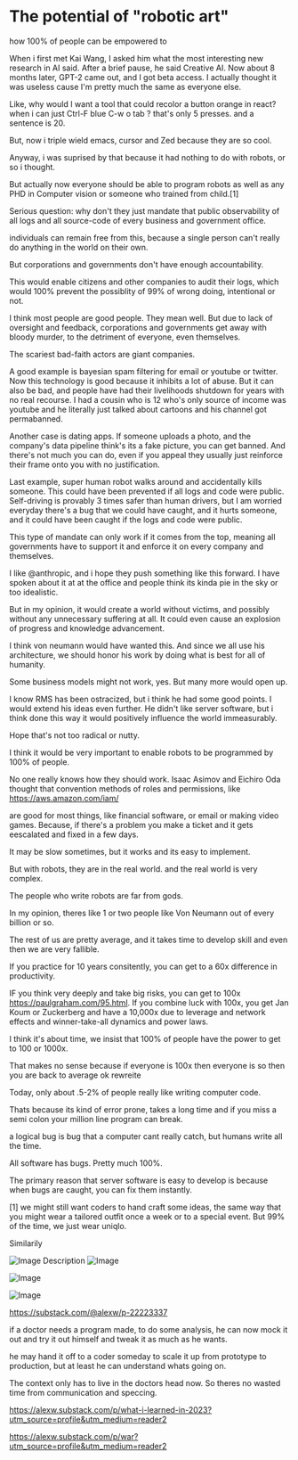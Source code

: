 # The potential of "robotic art"

how 100% of people can be empowered to

When i first met Kai Wang, I asked him what the most interesting new research in AI said.
After a brief pause, he said Creative AI.
Now about 8 months later, GPT-2 came out, and I got beta access. I actually thought it was useless cause I'm pretty much the same as everyone else.

Like, why would I want a tool that could recolor a button orange in react? when i can just Ctrl-F blue C-w o tab ? that's only 5 presses. and a sentence is 20.

But, now i triple wield emacs, cursor and Zed because they are so cool.

Anyway, i was suprised by that because it had nothing to do with robots, or so i thought.

But actually now everyone should be able to program robots as well as any PHD in Computer vision or someone who trained from child.[1]

Serious question: why don't they just mandate
that public observability of all logs and all
source-code of every business and government
office.

individuals can remain free from this, because a single person can't really do anything in the world on
their own.

But corporations and governments don't have enough accountability.

This would enable citizens and other companies to audit their logs, which would 100% prevent the
possiblity of 99% of wrong doing, intentional or not.

I think most people are good people. They mean well. But due to lack of oversight and feedback,
corporations and governments get away with bloody murder, to the detriment of everyone, even
themselves.

The scariest bad-faith actors are giant companies.

A good example is bayesian spam filtering for email or youtube or twitter. Now this technology is
good because it inhibits a lot of abuse. But it can also be bad, and people have had their livelihoods
shutdown for years with no real recourse. I had a cousin who is 12 who's only source of income was
youtube and he literally just talked about cartoons and his channel got permabanned.

Another case is dating apps. If someone uploads a photo, and the company's data pipeline think's its
a fake picture, you can get banned. And there's not much you can do, even if you appeal they usually
just reinforce their frame onto you with no justification.

Last example, super human robot walks around and accidentally kills someone. This could have been
prevented if all logs and code were public. Self-driving is provably 3 times safer than human drivers,
but I am worried everyday there's a bug that we could have caught, and it hurts someone, and it could
have been caught if the logs and code were public.

This type of mandate can only work if it comes from the top, meaning all governments have to
support it and enforce it on every company and themselves.

I like @anthropic, and i hope they push something like this forward. I have spoken about it at at the office and people think its kinda pie in the sky or too idealistic.

But in my opinion, it would create a world without victims, and possibly without any unnecessary
suffering at all. It could even cause an explosion of progress and knowledge advancement.

I think von neumann would have wanted this. And since we all use his architecture, we should honor
his work by doing what is best for all of humanity.

Some business models might not work, yes. But many more would open up.

I know RMS has been ostracized, but i think he had some good points. I would extend his ideas even
further. He didn't like server software, but i think done this way it would positively influence the world
immeasurably.

Hope that's not too radical or nutty.

I think it would be very important to enable robots to be programmed by 100% of people.

No one really knows how they should work. Isaac Asimov and Eichiro Oda thought that convention methods of roles and permissions, like https://aws.amazon.com/iam/

are good for most things, like financial software, or email or making video games. Because, if there's a problem you make a ticket and it gets eescalated and fixed in a few days.

It may be slow sometimes, but it works and its easy to implement.

But with robots, they are in the real world. and the real world is very complex.

The people who write robots are far from gods.

In my opinion, theres like 1 or two people like Von Neumann out of every billion or so.

The rest of us are pretty average, and it takes time to develop skill and even then we are very fallible.

If you practice for 10 years consitently, you can get to a 60x difference in productivity.

IF you think very deeply and take big risks, you can get to 100x https://paulgraham.com/95.html. If you combine luck with 100x, you get Jan Koum or Zuckerberg and have a 10,000x due to leverage and network effects and winner-take-all dynamics and power laws.

I think it's about time, we insist that 100% of people have the power to get to 100 or 1000x.

That makes no sense because if everyone is 100x then everyone is so then you are back to average ok rewreite

Today, only about .5-2% of people really like writing computer code.

Thats because its kind of error prone, takes a long time and if you miss a semi colon your million line program can break.

a logical bug is bug that a computer cant really catch, but humans write all the time.

All software has bugs. Pretty much 100%.

The primary reason that server software is easy to develop is because when bugs are caught, you can fix them instantly.

[1] we might still want coders to hand craft some ideas, the same way that you might wear a tailored outfit once a week or to a special event.
But 99% of the time, we just wear uniqlo.

Similarily

![Image Description](https://substackcdn.com/image/fetch/w_1456,c_limit,f_webp,q_auto:good,fl_progressive:steep/https%3A%2F%2Fbucketeer-e05bbc84-baa3-437e-9518-adb32be77984.s3.amazonaws.com%2Fpublic%2Fimages%2F6d4c409a-5cbb-42d7-9756-e8929eea1bca_1276x972.png)
![Image](https://substackcdn.com/image/fetch/w_1456,c_limit,f_webp,q_auto:good,fl_progressive:steep/https%3A%2F%2Fbucketeer-e05bbc84-baa3-437e-9518-adb32be77984.s3.amazonaws.com%2Fpublic%2Fimages%2Fe7da14c9-01b0-4890-8ed3-e8d1c26348d4_1276x1345.png)

![Image](https://substackcdn.com/image/fetch/w_1456,c_limit,f_webp,q_auto:good,fl_progressive:steep/https%3A%2F%2Fbucketeer-e05bbc84-baa3-437e-9518-adb32be77984.s3.amazonaws.com%2Fpublic%2Fimages%2Facb2bb16-d7c5-4ba4-ba2d-65dd8a22910c_1276x1045.png)

![Image](https://substackcdn.com/image/fetch/w_1456,c_limit,f_webp,q_auto:good,fl_progressive:steep/https%3A%2F%2Fbucketeer-e05bbc84-baa3-437e-9518-adb32be77984.s3.amazonaws.com%2Fpublic%2Fimages%2Fd54117c5-15e9-48a2-b7c3-bc2914f52a7d_1276x1247.png)

https://substack.com/@alexw/p-22223337

if a doctor needs a program made, to do some analysis, he can now mock it out and try it out himself and tweak it as much as he wants.

he may hand it off to a coder someday to scale it up from prototype to production, but at least he can understand whats going on.

The context only has to live in the doctors head now. So theres no wasted time from communication and speccing.

https://alexw.substack.com/p/what-i-learned-in-2023?utm_source=profile&utm_medium=reader2

https://alexw.substack.com/p/war?utm_source=profile&utm_medium=reader2
